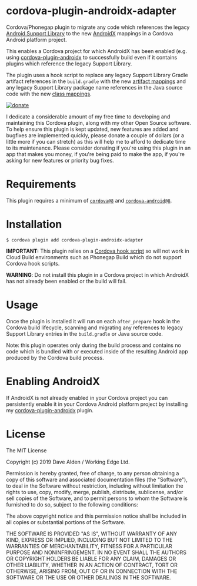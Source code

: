 cordova-plugin-androidx-adapter
===============================

Cordova/Phonegap plugin to migrate any code which references the legacy [Android Support Library](https://developer.android.com/topic/libraries/support-library/index) to the new [AndroidX](https://developer.android.com/jetpack/androidx/migrate) mappings in a Cordova Android platform project.

This enables a Cordova project for which AndroidX has been enabled (e.g. using [cordova-plugin-androidx](https://github.com/dpa99c/cordova-plugin-androidx) to successfully build even if it contains plugins which reference the legacy Support Library.

The plugin uses a hook script to replace any legacy Support Library Gradle artifact references in the `build.gradle` with the new [artifact mappings](https://developer.android.com/jetpack/androidx/migrate#artifact_mappings) and any legacy Support Library package name references in the Java source code with the new [class mappings](https://developer.android.com/jetpack/androidx/migrate#class_mappings).

<!-- DONATE -->
[![donate](https://www.paypalobjects.com/en_US/i/btn/btn_donateCC_LG_global.gif)](https://www.paypal.com/cgi-bin/webscr?cmd=_s-xclick&hosted_button_id=ZRD3W47HQ3EMJ)

I dedicate a considerable amount of my free time to developing and maintaining this Cordova plugin, along with my other Open Source software.
To help ensure this plugin is kept updated, new features are added and bugfixes are implemented quickly, please donate a couple of dollars (or a little more if you can stretch) as this will help me to afford to dedicate time to its maintenance. Please consider donating if you're using this plugin in an app that makes you money, if you're being paid to make the app, if you're asking for new features or priority bug fixes.
<!-- END DONATE -->


# Requirements

This plugin requires a minimum of [`cordova@8`](https://github.com/apache/cordova-cli) and [`cordova-android@8`](https://github.com/apache/cordova-android).
 
# Installation

    $ cordova plugin add cordova-plugin-androidx-adapter
    
**IMPORTANT:** This plugin relies on a [Cordova hook script](https://cordova.apache.org/docs/en/latest/guide/appdev/hooks/) so will not work in Cloud Build environments such as Phonegap Build which do not support Cordova hook scripts. 

**WARNING**: Do not install this plugin in a Cordova project in which AndroidX has not already been enabled or the build will fail.
    
# Usage

Once the plugin is installed it will run on each `after_prepare` hook in the Cordova build lifecycle, scanning and migrating any references to legacy Support Library entries in the `build.gradle` or Java source code.
 
Note: this plugin operates only during the build process and contains no code which is bundled with or executed inside of the resulting Android app produced by the Cordova build process.

# Enabling AndroidX

If AndroidX is not already enabled in your Cordova project you can persistently enable it in your Cordova Android platform project by installing my [cordova-plugin-androidx](https://github.com/dpa99c/cordova-plugin-androidx) plugin.

License
================

The MIT License

Copyright (c) 2019 Dave Alden / Working Edge Ltd.

Permission is hereby granted, free of charge, to any person obtaining a copy
of this software and associated documentation files (the "Software"), to deal
in the Software without restriction, including without limitation the rights
to use, copy, modify, merge, publish, distribute, sublicense, and/or sell
copies of the Software, and to permit persons to whom the Software is
furnished to do so, subject to the following conditions:

The above copyright notice and this permission notice shall be included in
all copies or substantial portions of the Software.

THE SOFTWARE IS PROVIDED "AS IS", WITHOUT WARRANTY OF ANY KIND, EXPRESS OR
IMPLIED, INCLUDING BUT NOT LIMITED TO THE WARRANTIES OF MERCHANTABILITY,
FITNESS FOR A PARTICULAR PURPOSE AND NONINFRINGEMENT. IN NO EVENT SHALL THE
AUTHORS OR COPYRIGHT HOLDERS BE LIABLE FOR ANY CLAIM, DAMAGES OR OTHER
LIABILITY, WHETHER IN AN ACTION OF CONTRACT, TORT OR OTHERWISE, ARISING FROM,
OUT OF OR IN CONNECTION WITH THE SOFTWARE OR THE USE OR OTHER DEALINGS IN
THE SOFTWARE.
